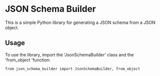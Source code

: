 # JSON Schema Builder

This is a simple Python library for generating a JSON schema from a JSON object.

## Usage

To use the library, import the 'JsonSchemaBuilder' class and the 'from_object 'function: 

`from json_schema_builder import JsonSchemaBuilder, from_object`